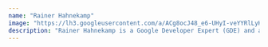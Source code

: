 ```yaml
---
name: "Rainer Hahnekamp"
image: "https://lh3.googleusercontent.com/a/ACg8ocJ48_e6-UHyI-veYYRlLyH2euC11x7xK8GpjGx7r9QqN28kEl2ryg=s96-c"
description: "Rainer Hahnekamp is a Google Developer Expert (GDE) and a trusted collaborator on the NgRx team. He works as a trainer and consultant in the Angular Architects expert network and runs ng-news, a weekly Angular newsletter."
---
```

